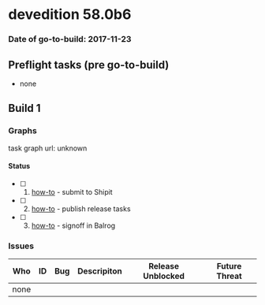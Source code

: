 # devedition 58.0b6

### Date of go-to-build: 2017-11-23

## Preflight tasks (pre go-to-build)
- none

## Build 1  

### Graphs
task graph url: unknown


#### Status
- [ ] 1.  [how-to](https://wiki.mozilla.org/Release:Release_Automation_on_Mercurial:Starting_a_Release#Submit_to_Ship_It)  - submit to Shipit
- [ ] 2.  [how-to](https://github.com/mozilla/releasewarrior/blob/master/how-tos/relpro.md#4-publish-release)  - publish release tasks
- [ ] 3.  [how-to](https://github.com/mozilla/releasewarrior/blob/master/how-tos/relpro.md#3-signoffs)  - signoff in Balrog

### Issues
| Who                 | ID               | Bug                                                                 | Descripiton                | Release Unblocked       | Future Threat                |
| ------------------- | ---------------- | ------------------------------------------------------------------- | -------------------------- | ----------------------- | ---------------------------- |
| none | | | | | |

